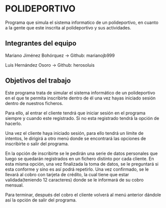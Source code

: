 # POLIDEPORTIVO

Programa que simula el sistema informatico de un polideportivo, en cuanto a la gente que este inscrita al polideportivo y sus actividades.



## Integrantes del equipo

Mariano Jiménez Bohórquez -> Github: marianojb999

Luis Hernández Osoro -> Github: herosoluis

## Objetivos del trabajo

Este programa trata de simular el sistema informático de un polideportivo en el que te permita inscribirte dentro de él una vez hayas
iniciado sesión dentro de nuestros ficheros. 

Para ello, al entrar el cliente tendrá que iniciar sesión en el programa siempre y cuando este registrado. Si no esta registrado tendrá
la opción de hacerlo.

Una vez el cliente haya iniciado sesión, para ello tendrá un límite de intentos, le dirigirá a otro menú donde se encontrará 
las opciones de inscribirte o salir del programa.

En la opción de inscribirte se le pedirán una serie de datos personales que luego se quedarán registrados en un fichero distinto
por cada cliente.
En esta misma opción, una vez finalizada la toma de datos, se le preguntará si esta conforme y sino es así podrá repetirlo. Una vez 
confirmado, se le llevará al cobro con tarjeta de crédito, la cual tiene que estar validada(teniendo 12 caracteres) donde se le 
informará de su cobro mensual. 

Para terminar, después del cobro el cliente volverá al menú anterior dándole así la opción de salir del programa.

